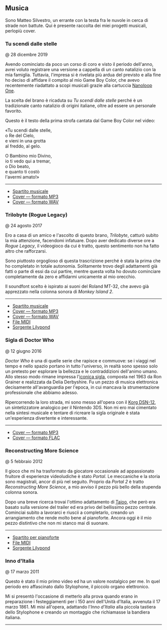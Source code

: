 ## Musica

Sono Matteo Silvestro, un errante con la testa fra le nuvole in cerca di strade non battute. Qui è presente raccolta dei miei progetti musicali, perlopiù cover.


### Tu scendi dalle stelle
@ 28 dicembre 2019

Avendo cominciato da poco un corso di coro e visto il periodo dell'anno, avrei voluto registrare una versione a cappella di un canto natalizio con la mia famiglia. Tuttavia, l'impresa si è rivelata più ardua del previsto e alla fine ho deciso di affidare il compito al mio Game Boy Color, che avevo recentemente riadattato a scopi musicali grazie alla cartuccia [Nanoloop One][nlo].

La scelta del brano è ricaduta su *Tu scendi dalle stelle* perché è un tradizionale canto natalizio di origini italiane, oltre ad essere un personale favorito.

Questo è il testo della prima strofa cantata dal Game Boy Color nel video:

«Tu scendi dalle stelle,  
o Re del Cielo,  
e vieni in una grotta  
al freddo, al gelo.

O Bambino mio Divino,  
io ti vedo qui a tremar,  
o Dio beato,  
e quanto ti costò  
l'avermi amato!»

[nlo]: https://nanoloop.com/one/index.html

---

<!-- video=tyYpu07Jms0 -->

* [Spartito musicale][tsds_score]
* [Cover — formato MP3][tsds_mp3]
* [Cover — formato WAV][tsds_wav]

[tsds_score]: /files/covers/tu_scendi_dalle_stelle/tu_scendi_dalle_stelle.mscz
[tsds_mp3]: /files/covers/tu_scendi_dalle_stelle/tsdsgb.mp3
[tsds_wav]: /files/covers/tu_scendi_dalle_stelle/tsdsgb.wav


### Trilobyte (Rogue Legacy)
@ 24 agosto 2017

Ero a casa di un amico e l'ascolto di questo brano, *Trilobyte*, catturò subito la mia attenzione, facendomi infatuare. Dopo aver dedicato diverse ore a *Rogue Legacy*, il videogioco da cui è tratto, questo sentimento non ha fatto altro che rafforzarsi.

Sono piuttosto orgoglioso di questa trascrizione perché è stata la prima che ho completato in totale autonomia. Solitamente trovo degli adattamenti già fatti o parte di essi da cui partire, mentre questa volta ho dovuto cominciare completamente da zero e affidarmi unicamente al mio orecchio.

Il soundfont scelto è ispirato ai suoni del Roland MT-32, che avevo già apprezzato nella colonna sonora di *Monkey Island 2*.

---

<!-- video=BbQ2w-cUqnU -->

* [Spartito musicale][trilobyte_score]
* [Cover — formato MP3][trilobyte_mp3]
* [Cover — formato WAV][trilobyte_wav]
* [File MIDI][trilobyte_midi]
* [Sorgente Lilypond][trilobyte_ly]

[trilobyte_score]: /files/covers/trilobyte/Trilobyte.pdf
[trilobyte_mp3]: /files/covers/trilobyte/Trilobyte.mp3
[trilobyte_wav]: /files/covers/trilobyte/Trilobyte.wav
[trilobyte_midi]: /files/covers/trilobyte/Trilobyte.mid
[trilobyte_ly]: /files/covers/trilobyte/Trilobyte.ly


### Sigla di Doctor Who
@ 12 giugno 2016


*Doctor Who* è una di quelle serie che rapisce e commuove: se i viaggi nel tempo e nello spazio portano in tutto l'universo, in realtà sono spesso solo un pretesto per esplorare la bellezza e le contraddizioni dell'animo umano. Allo stesso modo rimane impressa l'[iconica sigla][dt], composta nel 1963 da Ron Grainer e realizzata da Delia Derbyshire. Fu un pezzo di musica elettronica decisamente all'avanguardia per l'epoca, in cui mancava la strumentazione professionale che abbiamo adesso.

Ripercorrendo la loro strada, mi sono messo all'opera con il [Korg DSN-12][dsn12], un sintetizzatore analogico per il Nintendo 3DS. Non mi ero mai cimentato nella sintesi musicale e tentare di ricreare la sigla originale è stata un'esperienza divertente e interessante.

 [dt]: https://www.youtube.com/watch?v=xkIEkLww3lg
 [dsn12]: https://www.korg.com/it/products/synthesizers/korg_dsn12/

---

<!-- video=NfxWFH7sd8w -->

* [Cover — formato MP3][dwtheme_mp3]
* [Cover — formato FLAC][dwtheme_flac]

[dwtheme_mp3]: /files/covers/dsn_12/dwtheme.mp3
[dwtheme_flac]: /files/covers/dsn_12/dwtheme.flac


### Reconstructing More Science
@ 5 febbraio 2012

Il gioco che mi ha trasformato da giocatore occasionale ad appassionato fruitore di esperienze videoludiche è stato *Portal*. Le meccaniche e la storia sono magistrali, ancor di più nel seguito. Proprio da *Portal 2* è tratto *Reconstructing More Science*, a mio avviso il pezzo più bello della stupenda colonna sonora.

Dopo una breve ricerca trovai l'ottimo adattamento di [Taioo][taioo], che però era basato sulla versione del trailer ed era privo del bellissimo pezzo centrale. Cominciai subito a lavorarci e riuscii a completarlo, creando un arrangiamento che rende molto bene al pianoforte.
 Ancora oggi è il mio pezzo distintivo che non mi stanco mai di suonare.

[taioo]: https://www.youtube.com/watch?v=ElGJUXZdCd0

---

<!-- video=vd6Nx3trzUs -->

* [Spartito per pianoforte][reconstructing_piano]
* [File MIDI][reconstructing_midi]
* [Sorgente Lilypond][reconstructing_ly]

[reconstructing_piano]: /files/covers/reconstructing_more_science/Reconstructing%20more%20science.pdf
[reconstructing_midi]: /files/covers/reconstructing_more_science/Reconstructing%20more%20science.midi
[reconstructing_ly]: /files/covers/reconstructing_more_science/Reconstructing%20more%20science.ly


### Inno d'Italia
@ 17 marzo 2011

Questo è stato il mio primo video ed ha un valore nostalgico per me. In quel periodo ero affascinato dallo Stylophone, il piccolo organo elettronico.

Mi si presentò l'occasione di metterlo alla prova quando erano in preparazione i festeggiamenti per i 150 anni dell'Unità d'Italia, avvenuta il 17 marzo 1861. Mi misi all'opera, adattando l'*Inno d'Italia* alla piccola tastiera dello Stylophone e creando un montaggio che richiamasse la bandiera italiana.

---

<!-- video=xjAYyEqnTaw -->
